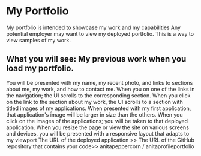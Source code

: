 # My Portfolio

My portfolio is intended to showcase my work and my capabilities 
Any potential employer may want to view my deployed portfolio. This is a way to view samples of my work.

## What you will see: My previous work when you load my portfolio. 
You will be presented with my name, my recent photo, and links to sections about me, my work, and how to contact me.
When you on one of the links in the navigation; the UI scrolls to the corresponding section.
When you click on the link to the section about my work, the UI scrolls to a section with titled images of my applications.
When presented with my first application, that application's image will be larger in size than the others.
When you click on the images of the applications; you will be taken to that deployed application.
When you resize the page or view the site on various screens and devices, you will be presented with a responsive layout that adapts to my viewport
The URL of the deployed application >>
The URL of the GitHub repository that contains your code>> anitapeppercorn
/
anitaprofileportfolio
